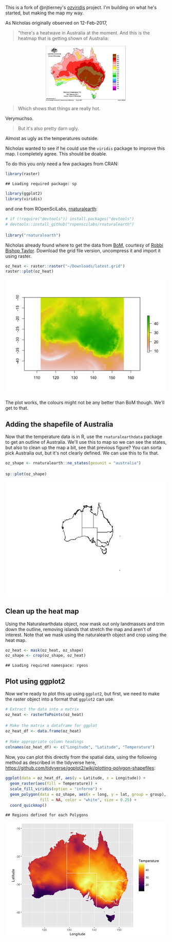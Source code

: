 
This is a fork of @njtierney's [ozviridis](https://github.com/njtierney/ozviridis) project. I'm building on what he's started, but making the map my way.

As Nicholas originally observed on 12-Feb-2017,

> "there's a heatwave in Australia at the moment. And this is the heatmap that is getting shown of Australia:

<img src="bom-heat-map.png" width="50%" style="display: block; margin: auto;" />

> Which shows that things are really hot.

Verymuchso.

> But it's also pretty darn ugly.

Almost as ugly as the temperatures outside.

Nicholas wanted to see if he could use the `viridis` package to improve this map. I completely agree. This should be doable.

To do this you only need a few packages from CRAN:

``` r
library(raster)
```

    ## Loading required package: sp

``` r
library(ggplot2)
library(viridis)
```

and one from ROpenSciLabs, [rnaturalearth](https://github.com/ropenscilabs/rnaturalearth):

``` r
# if (!require("devtools")) install.packages("devtools")
# devtools::install_github("ropenscilabs/rnaturalearth")

library("rnaturalearth")
```

Nicholas already found where to get the data from [BoM]((http://www.bom.gov.au/jsp/awap/temp/index.jsp)), courtesy of [Robbi Bishop Taylor](https://twitter.com/robbibt). Download the grid file version, uncompress it and import it using raster.

``` r
oz_heat <- raster::raster("~/Downloads/latest.grid")
raster::plot(oz_heat)
```

![](README_files/figure-markdown_github/read_grid-1.png)

The plot works, the colours might not be any better than BoM though. We'll get to that.

Adding the shapefile of Australia
---------------------------------

Now that the temperature data is in R, use the `rnaturalearthdata` package to get an outline of Australia. We'll use this to map so we can see the states, but also to clean up the map a bit, see that previous figure? You can sorta pick Australia out, but it's not clearly defined. We can use this to fix that.

``` r
oz_shape <- rnaturalearth::ne_states(geounit = "australia")

sp::plot(oz_shape)
```

![](README_files/figure-markdown_github/australia-1.png)

Clean up the heat map
---------------------

Using the Naturalearthdata object, now mask out only landmasses and trim down the outline, removing islands that stretch the map and aren't of interest. Note that we mask using the naturalearth object and crop using the heat map.

``` r
oz_heat <- mask(oz_heat, oz_shape)
oz_shape <- crop(oz_shape, oz_heat)
```

    ## Loading required namespace: rgeos

Plot using ggplot2
------------------

Now we're ready to plot this up using `ggplot2`, but first, we need to make the raster object into a format that `ggplot2` can use.

``` r
# Extract the data into a matrix
oz_heat <- rasterToPoints(oz_heat)

# Make the matrix a dataframe for ggplot
oz_heat_df <- data.frame(oz_heat)

# Make appropriate column headings
colnames(oz_heat_df) <- c("Longitude", "Latitude", "Temperature")
```

Now, you can plot this directly from the spatial data, using the following method as described in the tidyverse here, <https://github.com/tidyverse/ggplot2/wiki/plotting-polygon-shapefiles>:

``` r
ggplot(data = oz_heat_df, aes(y = Latitude, x = Longitude)) +
  geom_raster(aes(fill = Temperature)) +
  scale_fill_viridis(option = "inferno") +
  geom_polygon(data = oz_shape, aes(x = long, y = lat, group = group),
               fill = NA, color = "white", size = 0.25) +
  coord_quickmap()
```

    ## Regions defined for each Polygons

![](README_files/figure-markdown_github/unnamed-chunk-2-1.png)
